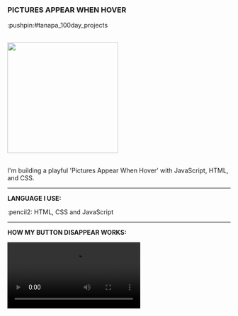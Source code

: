 <div>
  <h3>PICTURES APPEAR WHEN HOVER</h3> 
  <p>:pushpin:#tanapa_100day_projects</p>
  <br>
  <div>
    <img src="https://github.com/TanapaPalmer/PICTURES_APPEAR_WHEN_HOVER/assets/119079803/b20eeac9-21a8-4d89-8799-0c9768112364" height="250"/>
  </div>
  <br>
  <p>I'm building a playful 'Pictures Appear When Hover' with JavaScript, HTML, and CSS.</p>

  <hr>

  <div>
    <p><strong>LANGUAGE I USE:</strong></p>
    <p>:pencil2: HTML, CSS and JavaScript</p>
  </div>

  <hr>
  
  <div>
    <p><strong>HOW MY BUTTON DISAPPEAR WORKS:</strong></p>
    <video src="https://github.com/TanapaPalmer/PICTURES_APPEAR_WHEN_HOVER/assets/119079803/98a097da-0bb1-4839-a36c-20fae243feed"></video>
  </div>
</div>

